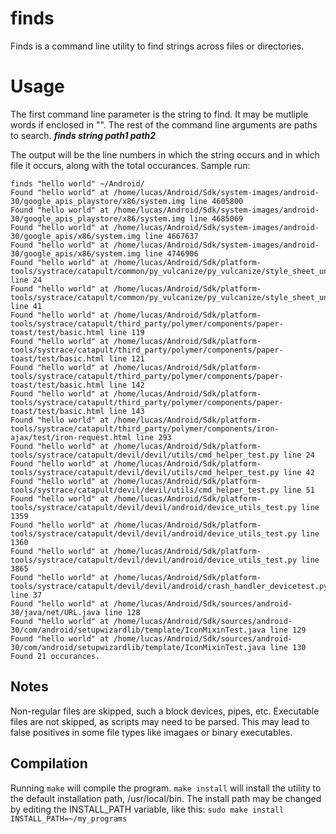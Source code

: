 # finds
Finds is a command line utility to find strings across files or directories.

# Usage
The first command line parameter is the string to find. It may be mutliple words if enclosed in "". The rest
of the command line arguments are paths to search.
***finds string path1 path2***

The output will be the line numbers in which the string occurs and in which file it occurs, along with the total
occurances. 
Sample run:
```
finds "hello world" ~/Android/
Found "hello world" at /home/lucas/Android/Sdk/system-images/android-30/google_apis_playstore/x86/system.img line 4605800
Found "hello world" at /home/lucas/Android/Sdk/system-images/android-30/google_apis_playstore/x86/system.img line 4685069
Found "hello world" at /home/lucas/Android/Sdk/system-images/android-30/google_apis/x86/system.img line 4667637
Found "hello world" at /home/lucas/Android/Sdk/system-images/android-30/google_apis/x86/system.img line 4746906
Found "hello world" at /home/lucas/Android/Sdk/platform-tools/systrace/catapult/common/py_vulcanize/py_vulcanize/style_sheet_unittest.py line 24
Found "hello world" at /home/lucas/Android/Sdk/platform-tools/systrace/catapult/common/py_vulcanize/py_vulcanize/style_sheet_unittest.py line 41
Found "hello world" at /home/lucas/Android/Sdk/platform-tools/systrace/catapult/third_party/polymer/components/paper-toast/test/basic.html line 119
Found "hello world" at /home/lucas/Android/Sdk/platform-tools/systrace/catapult/third_party/polymer/components/paper-toast/test/basic.html line 121
Found "hello world" at /home/lucas/Android/Sdk/platform-tools/systrace/catapult/third_party/polymer/components/paper-toast/test/basic.html line 142
Found "hello world" at /home/lucas/Android/Sdk/platform-tools/systrace/catapult/third_party/polymer/components/paper-toast/test/basic.html line 143
Found "hello world" at /home/lucas/Android/Sdk/platform-tools/systrace/catapult/third_party/polymer/components/iron-ajax/test/iron-request.html line 293
Found "hello world" at /home/lucas/Android/Sdk/platform-tools/systrace/catapult/devil/devil/utils/cmd_helper_test.py line 24
Found "hello world" at /home/lucas/Android/Sdk/platform-tools/systrace/catapult/devil/devil/utils/cmd_helper_test.py line 42
Found "hello world" at /home/lucas/Android/Sdk/platform-tools/systrace/catapult/devil/devil/utils/cmd_helper_test.py line 51
Found "hello world" at /home/lucas/Android/Sdk/platform-tools/systrace/catapult/devil/devil/android/device_utils_test.py line 1359
Found "hello world" at /home/lucas/Android/Sdk/platform-tools/systrace/catapult/devil/devil/android/device_utils_test.py line 1360
Found "hello world" at /home/lucas/Android/Sdk/platform-tools/systrace/catapult/devil/devil/android/device_utils_test.py line 3865
Found "hello world" at /home/lucas/Android/Sdk/platform-tools/systrace/catapult/devil/devil/android/crash_handler_devicetest.py line 37
Found "hello world" at /home/lucas/Android/Sdk/sources/android-30/java/net/URL.java line 128
Found "hello world" at /home/lucas/Android/Sdk/sources/android-30/com/android/setupwizardlib/template/IconMixinTest.java line 129
Found "hello world" at /home/lucas/Android/Sdk/sources/android-30/com/android/setupwizardlib/template/IconMixinTest.java line 130
Found 21 occurances.
```

## Notes
Non-regular files are skipped, such a block devices, pipes, etc. Executable files are not skipped, as scripts may need to be parsed. This may lead to false positives in some file types like imagaes or binary executables. 

## Compilation
Running ```make``` will compile the program. ```make install``` will install the utility to the default installation path, /usr/local/bin. The
install path may be changed by editing the INSTALL_PATH variable, like this: ```sudo make install INSTALL_PATH=~/my_programs```
